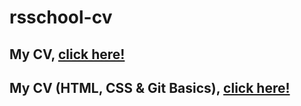 # rsschool-cv
## My CV, [click here!](https://VeronikaNemirova.github.io/rsschool-cv/cv)
## My CV (HTML, CSS & Git Basics), [click here!](https://VeronikaNemirova.github.io/rsschool-cv)
